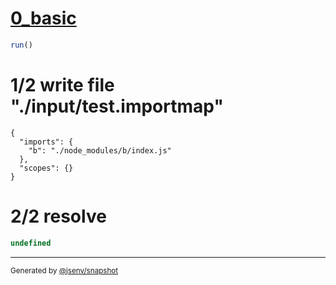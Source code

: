 # [0_basic](../../dependency_indirect.test.mjs#L25)

```js
run()
```

# 1/2 write file "./input/test.importmap"

```importmap
{
  "imports": {
    "b": "./node_modules/b/index.js"
  },
  "scopes": {}
}
```

# 2/2 resolve

```js
undefined
```

---

<sub>
  Generated by <a href="https://github.com/jsenv/core/tree/main/packages/independent/snapshot">@jsenv/snapshot</a>
</sub>
